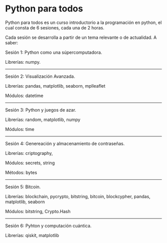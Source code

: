 <h1> Python para todos </h1>


Python para todos es un curso introductorio a la programación en python, el cual consta de 6 sesiones, cada una de 2 horas.

Cada sesión se desarrolla a partir de un tema relevante o de actualidad. A saber:

Sesión 1: Python como una súpercomputadora.

Librerías: numpy.

<hr>

Sesión 2: Visualización Avanzada.

Librerías: pandas, matplotlib, seaborn, mplleaflet

Módulos: datetime

<hr>

Sesión 3: Python y juegos de azar.

Librerías: random, matplotlib, numpy

Módulos: time

<hr>

Sesión 4: Genereación y almacenamiento de contraseñas.

Librerías: criptography,

Módulos: secrets, string

Métodos: bytes

<hr>

Sesión 5: Bitcoin.

Librerías: blockchain, pycrypto, bitstring, bitcoin, blockcypher, pandas, matplotlib, seaborn

Módulos: bitstring, Crypto.Hash

<hr>

Sesión 6: Pyhton y computación cuántica.

Librerías: qiskit, matplotlib

